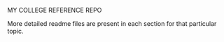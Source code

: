 MY COLLEGE REFERENCE REPO

More detailed readme files are present in each section for that particular topic.
